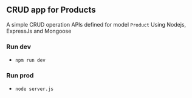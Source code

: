 ## CRUD app for Products

A simple CRUD operation APIs defined for model `Product`
Using Nodejs, ExpressJs and Mongoose

### Run dev

- `npm run dev`


### Run prod

- `node server.js`
